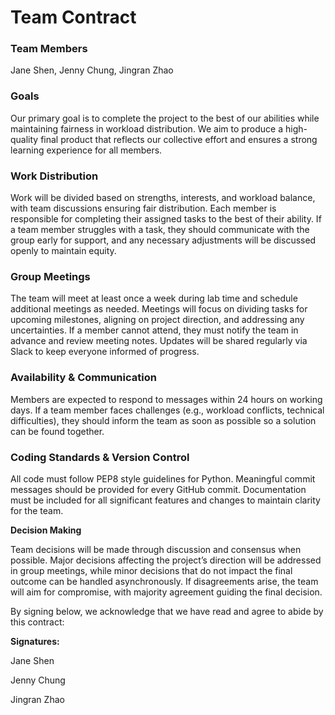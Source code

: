 # Team Contract
### Team Members

Jane Shen, Jenny Chung, Jingran Zhao

### Goals

Our primary goal is to complete the project to the best of our abilities while maintaining fairness in workload distribution. We aim to produce a high-quality final product that reflects our collective effort and ensures a strong learning experience for all members.

### Work Distribution

Work will be divided based on strengths, interests, and workload balance, with team discussions ensuring fair distribution. Each member is responsible for completing their assigned tasks to the best of their ability. If a team member struggles with a task, they should communicate with the group early for support, and any necessary adjustments will be discussed openly to maintain equity.

### Group Meetings

The team will meet at least once a week during lab time and schedule additional meetings as needed. Meetings will focus on dividing tasks for upcoming milestones, aligning on project direction, and addressing any uncertainties. If a member cannot attend, they must notify the team in advance and review meeting notes. Updates will be shared regularly via Slack to keep everyone informed of progress.

### Availability & Communication

Members are expected to respond to messages within 24 hours on working days. If a team member faces challenges (e.g., workload conflicts, technical difficulties), they should inform the team as soon as possible so a solution can be found together.

### Coding Standards & Version Control

All code must follow PEP8 style guidelines for Python. Meaningful commit messages should be provided for every GitHub commit. Documentation must be included for all significant features and changes to maintain clarity for the team.

**Decision Making**

Team decisions will be made through discussion and consensus when possible. Major decisions affecting the project’s direction will be addressed in group meetings, while minor decisions that do not impact the final outcome can be handled asynchronously. If disagreements arise, the team will aim for compromise, with majority agreement guiding the final decision.

By signing below, we acknowledge that we have read and agree to abide by this contract:

**Signatures:**

Jane Shen

Jenny Chung

Jingran Zhao
